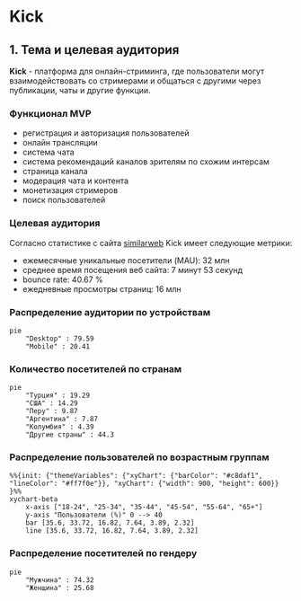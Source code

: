 # Kick

## 1. Тема и целевая аудитория
**Kick** - платформа для онлайн-стриминга, где пользователи могут взаимодействовать со стримерами и общаться с другими через публикации, чаты и другие функции.

### Функционал MVP
- регистрация и авторизация пользователей
- онлайн трансляции
- система чата
- система рекомендаций каналов зрителям по схожим интерсам
- страница канала
- модерация чата и контента
- монетизация стримеров
- поиск пользователей

### Целевая аудитория
Согласно статистике с сайта [similarweb](https://www.similarweb.com/website/kick.com) Kick имеет следующие метрики:
- ежемесячные уникальные посетители (MAU): 32 млн
- среднее время посещения веб сайта: 7 минут 53 секунд
- bounce rate: 40.67 %
- ежедневные просмотры страниц: 16 млн

### Распределение аудитории по устройствам
```mermaid
pie
    "Desktop" : 79.59
    "Mobile" : 20.41
```

### Количество посетителей по странам
```mermaid
pie
    "Турция" : 19.29
    "США" : 14.29
    "Перу" : 9.87
    "Аргентина" : 7.87
    "Колумбия" : 4.39
    "Другие страны" : 44.3
```
### Распределение пользователей по возрастным группам
```mermaid
%%{init: {"themeVariables": {"xyChart": {"barColor": "#c8daf1", "lineColor": "#ff7f0e"}}, "xyChart": {"width": 900, "height": 600}} }%%
xychart-beta
    x-axis ["18-24", "25-34", "35-44", "45-54", "55-64", "65+"]
    y-axis "Пользователи (%)" 0 --> 40
    bar [35.6, 33.72, 16.82, 7.64, 3.89, 2.32]
    line [35.6, 33.72, 16.82, 7.64, 3.89, 2.32]
```
### Распределение посетителей по гендеру
```mermaid
pie
    "Мужчина" : 74.32
    "Женщина" : 25.68
```
